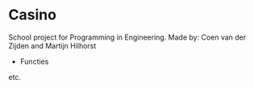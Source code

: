 # Casino
School project for Programming in Engineering.
Made by: Coen van der Zijden and Martijn Hilhorst

- Functies

etc.
